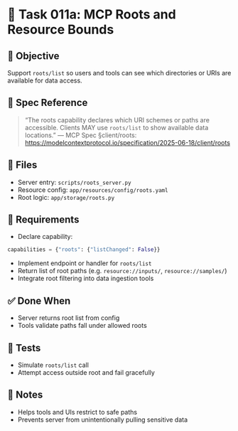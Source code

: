 # 📂 Task 011a: MCP Roots and Resource Bounds

## 🎯 Objective
Support `roots/list` so users and tools can see which directories or URIs are available for data access.

## 📘 Spec Reference
> “The roots capability declares which URI schemes or paths are accessible. Clients MAY use `roots/list` to show available data locations.”
> — MCP Spec §client/roots: https://modelcontextprotocol.io/specification/2025-06-18/client/roots

## 📁 Files
- Server entry: `scripts/roots_server.py`
- Resource config: `app/resources/config/roots.yaml`
- Root logic: `app/storage/roots.py`

## 🔧 Requirements
- Declare capability:
```python
capabilities = {"roots": {"listChanged": False}}
```
- Implement endpoint or handler for `roots/list`
- Return list of root paths (e.g. `resource://inputs/`, `resource://samples/`)
- Integrate root filtering into data ingestion tools

## ✅ Done When
- Server returns root list from config
- Tools validate paths fall under allowed roots

## 🧪 Tests
- Simulate `roots/list` call
- Attempt access outside root and fail gracefully

## 📌 Notes
- Helps tools and UIs restrict to safe paths
- Prevents server from unintentionally pulling sensitive data